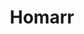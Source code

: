 ---
git: https://github.com/ajnart/homarr
logohandle: homarrdev
sort: homarr
title: Homarr
website: https://homarr.dev/
---